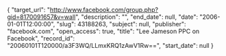 {
  "target_url": "http://www.facebook.com/group.php?gid=8170091657&v=wall", 
  "description": "", 
  "end_date": null, 
  "date": "2006-01-01T12:00:00", 
  "slug": 43188263, 
  "subject": null, 
  "publisher": "facebook.com", 
  "open_access": true, 
  "title": "Lee Jameson PPC on Facebook", 
  "record_id": "20060101T120000/a3F3WQ/LLmxKRQ1zAwV1Rw==", 
  "start_date": null
}

